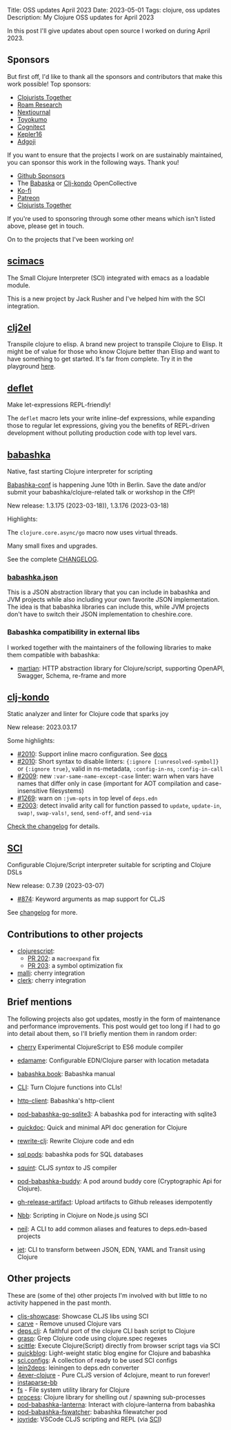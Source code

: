 Title: OSS updates April 2023
Date: 2023-05-01
Tags: clojure, oss updates
Description: My Clojure OSS updates for April 2023

In this post I'll give updates about open source I worked on during April 2023.

## Sponsors

But first off, I'd like to thank all the sponsors and contributors that make
this work possible! Top sponsors:

- [Clojurists Together](https://clojuriststogether.org/)
- [Roam Research](https://roamresearch.com/)
- [Nextjournal](https://nextjournal.com/)
- [Toyokumo](https://toyokumo.co.jp/)
- [Cognitect](https://www.cognitect.com/)
- [Kepler16](https://kepler16.com/)
- [Adgoji](https://www.adgoji.com/)

If you want to ensure that the projects I work on are sustainably maintained,
you can sponsor this work in the following ways. Thank you!

- [Github Sponsors](https://github.com/sponsors/borkdude)
- The [Babaska](https://opencollective.com/babashka) or [Clj-kondo](https://opencollective.com/clj-kondo) OpenCollective
- [Ko-fi](https://ko-fi.com/borkdude)
- [Patreon](https://www.patreon.com/borkdude)
- [Clojurists Together](https://www.clojuriststogether.org/)

If you're used to sponsoring through some other means which isn't listed above, please get in touch.

On to the projects that I've been working on!

<!--

sources: https://github.com/borkdude
local ~/dev and ~/dev/babashka dir (since github doesn't show all repos)

-->

## [scimacs](https://github.com/jackrusher/scimacs)

The Small Clojure Interpreter (SCI) integrated with emacs as a loadable module.

This is a new project by Jack Rusher and I've helped him with the SCI integration.

## [clj2el](https://borkdude.github.io/clj2el/)

Transpile clojure to elisp. A brand new project to transpile Clojure to
Elisp. It might be of value for those who know Clojure better than Elisp and
want to have something to get started. It's far from complete. Try it in the
playground [here](https://borkdude.github.io/clj2el/).

## [deflet](https://github.com/borkdude/deflet)

Make let-expressions REPL-friendly!

The `deflet` macro lets your write inline-def expressions, while expanding those
to regular let expressions, giving you the benefits of REPL-driven development
without polluting production code with top level vars.

## [babashka](https://github.com/babashka/babashka)

Native, fast starting Clojure interpreter for scripting

[Babashka-conf](https://babashka.org/conf/) is happening June 10th in
Berlin. Save the date and/or submit your babashka/clojure-related talk or workshop
in the CfP!

New release: 1.3.175 (2023-03-18)), 1.3.176 (2023-03-18)

Highlights:

The `clojure.core.async/go` macro now uses virtual threads.

Many small fixes and upgrades.

See the complete [CHANGELOG](https://github.com/babashka/babashka/blob/master/CHANGELOG.md).

### [babashka.json](https://github.com/babashka/json)

This is a JSON abstraction library that you can include in babashka and JVM
projects while also including your own favorite JSON implementation. The idea is
that babashka libraries can include this, while JVM projects don't have to
switch their JSON implementation to cheshire.core.

### Babashka compatibility in external libs

I worked together with the maintainers of the following libraries to make them compatible with babashka:

- [martian](https://github.com/oliyh/martian/commit/f0f7679364f58eb4ef558e9ad2340274b9742542): HTTP abstraction library for Clojure/script, supporting OpenAPI, Swagger, Schema, re-frame and more

## [clj-kondo](https://github.com/clj-kondo/clj-kondo)
Static analyzer and linter for Clojure code that sparks joy

New release: 2023.03.17

Some highlights:

- [#2010](https://github.com/clj-kondo/clj-kondo/issues/2010): Support inline macro configuration. See [docs](https://github.com/clj-kondo/clj-kondo/blob/master/doc/config.md#inline-macro-configuration)
- [#2010](https://github.com/clj-kondo/clj-kondo/issues/2010): Short syntax to disable linters: `{:ignore [:unresolved-symbol]}` or `{:ignore true}`, valid in ns-metadata, `:config-in-ns`, `:config-in-call`
- [#2009](https://github.com/clj-kondo/clj-kondo/issues/2009): new `:var-same-name-except-case` linter: warn when vars have names that differ only in case (important for AOT compilation and case-insensitive filesystems)
- [#1269](https://github.com/clj-kondo/clj-kondo/issues/1269): warn on `:jvm-opts` in top level of `deps.edn`
- [#2003](https://github.com/clj-kondo/clj-kondo/issues/2003): detect invalid arity call for function passed to `update`, `update-in`, `swap!`, `swap-vals!`, `send`, `send-off`, and `send-via`

[Check the
changelog](https://github.com/clj-kondo/clj-kondo/blob/master/CHANGELOG.md) for
details.

## [SCI](https://github.com/babashka/sci)
Configurable Clojure/Script interpreter suitable for scripting and Clojure DSLs

New release: 0.7.39 (2023-03-07)

- [#874](https://github.com/babashka/sci/issues/874): Keyword arguments as map support for CLJS

See [changelog](https://github.com/babashka/sci/blob/master/CHANGELOG.md) for more.

## Contributions to other projects

- [clojurescript](https://github.com/clojure/clojurescript):
  - [PR 202](https://github.com/clojure/clojurescript/pull/202): a `macroexpand` fix
  - [PR 203](https://github.com/clojure/clojurescript/pull/203): a symbol optimization fix
- [malli](https://github.com/metosin/malli/commit/cf918db28ff71a2f735f465f30f0bc1028ecd7d9): cherry integration
- [clerk](https://github.com/nextjournal/clerk/commit/cb079b14213185d27c5a2d1cc1e80943521a4fb5): cherry integration

## Brief mentions

The following projects also got updates, mostly in the form of maintenance and
performance improvements. This post would get too long if I had to go into
detail about them, so I'll briefly mention them in random order:

- [cherry](https://github.com/squint-cljs/cherry) Experimental ClojureScript to ES6 module compiler
- [edamame](https://github.com/borkdude/edamame): Configurable EDN/Clojure parser with location metadata
- [babashka.book](https://github.com/babashka/book): Babashka manual
- [CLI](https://github.com/babashka/cli): Turn Clojure functions into CLIs!
- [http-client](https://github.com/babashka/http-client): Babashka's http-client
- [pod-babashka-go-sqlite3](https://github.com/babashka/pod-babashka-go-sqlite3): A babashka pod for interacting with sqlite3

- [quickdoc](https://github.com/borkdude/quickdoc): Quick and minimal API doc generation for Clojure
- [rewrite-clj](https://github.com/clj-commons/rewrite-clj): Rewrite Clojure code and edn
- [sql pods](https://github.com/babashka/babashka-sql-pods): babashka pods for SQL databases
- [squint](https://github.com/squint-cljs/squint): CLJS _syntax_ to JS compiler
- [pod-babashka-buddy](https://github.com/babashka/pod-babashka-buddy): A pod around buddy core (Cryptographic Api for Clojure).
- [gh-release-artifact](https://github.com/borkdude/gh-release-artifact): Upload artifacts to Github releases idempotently
- [Nbb](https://github.com/babashka/nbb): Scripting in Clojure on Node.js using SCI
- [neil](https://github.com/babashka/neil): A CLI to add common aliases and features to deps.edn-based projects
- [jet](https://github.com/borkdude/jet): CLI to transform between JSON, EDN, YAML and Transit using Clojure

## Other projects

These are (some of the) other projects I'm involved with but little to no activity
happened in the past month.

- [cljs-showcase](https://github.com/borkdude/cljs-showcase): Showcase CLJS libs using SCI
- [carve](https://github.com/borkdude/carve) - Remove unused Clojure vars
- [deps.clj](https://github.com/borkdude/deps.clj): A faithful port of the clojure CLI bash script to Clojure
- [grasp](https://github.com/borkdude/grasp): Grep Clojure code using clojure.spec regexes
- [scittle](https://github.com/babashka/scittle): Execute Clojure(Script) directly from browser script tags via SCI
- [quickblog](https://github.com/borkdude/quickblog): Light-weight static blog engine for Clojure and babashka
- [sci.configs](https://github.com/babashka/sci.configs): A collection of ready to be used SCI configs
- [lein2deps](https://github.com/borkdude/lein2deps): leiningen to deps.edn converter
- [4ever-clojure](https://github.com/oxalorg/4ever-clojure) - Pure CLJS version of 4clojure, meant to run forever!
- [instaparse-bb](https://github.com/babashka/instaparse-bb)
- [fs](https://github.com/babashka/fs) - File system utility library for Clojure
- [process](https://github.com/babashka/process): Clojure library for shelling out / spawning sub-processes
- [pod-babashka-lanterna](https://github.com/babashka/pod-babashka-lanterna): Interact with clojure-lanterna from babashka
- [pod-babashka-fswatcher](https://github.com/babashka/pod-babashka-fswatcher): babashka filewatcher pod
- [joyride](https://github.com/BetterThanTomorrow/joyride): VSCode CLJS scripting and REPL (via [SCI](https://github.com/babashka/sci))

<!-- - [tools-deps-native](https://github.com/babashka/tools-deps-native): Run tools.deps as a native binary-->
<!-- - [tools.bbuild](https://github.com/babashka/tools.bbuild): Library of functions for building Clojure projects-->
